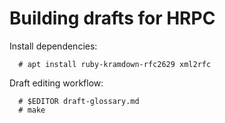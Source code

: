 # Building drafts for HRPC

Install dependencies:

      # apt install ruby-kramdown-rfc2629 xml2rfc

Draft editing workflow:

      # $EDITOR draft-glossary.md
      # make
